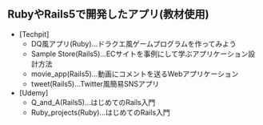 ## RubyやRails5で開発したアプリ(教材使用)
- [Techpit]
  - DQ風アプリ(Ruby)...ドラクエ風ゲームプログラムを作ってみよう
  - Sample Store(Rails5)...ECサイトを事例にして学ぶアプリケーション設計方法
  - movie_app(Rails5)...動画にコメントを送るWebアプリケーション
  - tweet(Rails5)...Twitter風簡易SNSアプリ
- [Udemy]
  - Q_and_A(Rails5)...はじめてのRails入門
  - Ruby_projects(Ruby)...はじめてのRails入門
